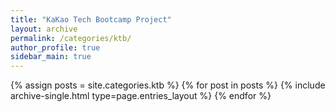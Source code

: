 ```yaml
---
title: "KaKao Tech Bootcamp Project"
layout: archive
permalink: /categories/ktb/
author_profile: true
sidebar_main: true
---
```


{% assign posts = site.categories.ktb %}
{% for post in posts %} {% include archive-single.html type=page.entries_layout %} {% endfor %}